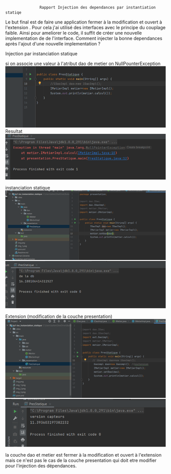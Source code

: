                    Rapport Injection des dependances par instantiation statiqe

Le but final est de faire une application fermer à la modification et ouvert à l'extension .
Pour cela j'ai utilisé des interfaces avec le principe du couplage faible. Ainsi pour ameliorer le code, il suffit de créer une nouvelle implementation de 
de l'interface.
Comment injecter la bonne dependances après l'ajout d'une nouvelle implementation ?

Injection par instanciation statique

si on associe une valeur à l'atribut dao de metier on NullPounterException
![img.png](img.png)
Resultat
![img_1.png](img_1.png)

instanciation statique
![img_2.png](img_2.png)
![img_3.png](img_3.png)

Extension (modification de la couche presentation)
![img_4.png](img_4.png)
![img_5.png](img_5.png)



la couche dao et metier est fermer à la modification et ouvert à l'extension mais ce n'est pas le cas de 
la couche presentation qui doit etre modifier pour l'injection des dépendances.


